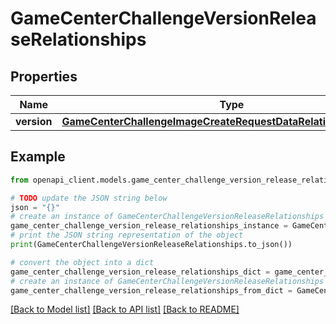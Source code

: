 # GameCenterChallengeVersionReleaseRelationships


## Properties

Name | Type | Description | Notes
------------ | ------------- | ------------- | -------------
**version** | [**GameCenterChallengeImageCreateRequestDataRelationshipsVersion**](GameCenterChallengeImageCreateRequestDataRelationshipsVersion.md) |  | [optional] 

## Example

```python
from openapi_client.models.game_center_challenge_version_release_relationships import GameCenterChallengeVersionReleaseRelationships

# TODO update the JSON string below
json = "{}"
# create an instance of GameCenterChallengeVersionReleaseRelationships from a JSON string
game_center_challenge_version_release_relationships_instance = GameCenterChallengeVersionReleaseRelationships.from_json(json)
# print the JSON string representation of the object
print(GameCenterChallengeVersionReleaseRelationships.to_json())

# convert the object into a dict
game_center_challenge_version_release_relationships_dict = game_center_challenge_version_release_relationships_instance.to_dict()
# create an instance of GameCenterChallengeVersionReleaseRelationships from a dict
game_center_challenge_version_release_relationships_from_dict = GameCenterChallengeVersionReleaseRelationships.from_dict(game_center_challenge_version_release_relationships_dict)
```
[[Back to Model list]](../README.md#documentation-for-models) [[Back to API list]](../README.md#documentation-for-api-endpoints) [[Back to README]](../README.md)


